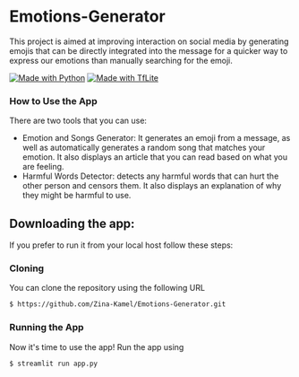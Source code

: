 # Emotions-Generator

This project is aimed at improving interaction on social media by generating emojis that can be directly integrated into the message for a quicker way to express our emotions than manually searching for the emoji.

[![Made with Python](https://img.shields.io/badge/Made%20with%20-Python-red?style=for-the-badge&logo=python)](http://www.python.org/)
[![Made with TfLite](https://img.shields.io/badge/Made%20with%20-Tf%20Lite-yellow?style=for-the-badge&logo=tensorflow)](http://www.tensorflow.org/)

### How to Use the App

There are two tools that you can use:

* Emotion and Songs Generator: It  generates an emoji from a message, as well as automatically generates a random song that matches your emotion. It also displays an article that you can read based on what you are feeling.
* Harmful Words Detector: detects any harmful words that can hurt the other person and censors them. It also displays an explanation of why they might be harmful to use.

## Downloading the app:

If you prefer to run it from your local host follow these steps:

### Cloning

You can clone the repository using the following URL

```bash
$ https://github.com/Zina-Kamel/Emotions-Generator.git
```

<!-- ### Installing Requirements
Use the following to install the required packages

```
$ pip install -r requirements.txt
``` -->

### Running the App
Now it's time to use the app!
Run the app using
```bash
$ streamlit run app.py
```
